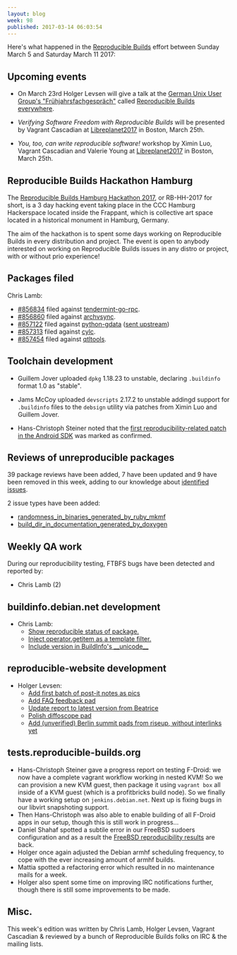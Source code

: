 ```yaml
---
layout: blog
week: 98
published: 2017-03-14 06:03:54
---
```


Here's what happened in the [Reproducible Builds](https://reproducible-builds.org) effort between Sunday March 5 and Saturday March 11 2017:

Upcoming events
---------------

* On March 23rd Holger Levsen will give a talk at the [German Unix User Group's "Frühjahrsfachgespräch"](http://www.guug.de/veranstaltungen/ffg2017/) called [Reproducible Builds everywhere](http://www.guug.de/adm/ffg-pk/abstracts.html#4_5_2).

* *Verifying Software Freedom with Reproducible Builds* will be presented
by Vagrant Cascadian at
[Libreplanet2017](https://www.libreplanet.org/2017/) in Boston, March
25th.

* *You, too, can write reproducible software!* workshop by Ximin Luo,
Vagrant Cascadian and Valerie Young at
[Libreplanet2017](https://www.libreplanet.org/2017/) in Boston, March
25th.

Reproducible Builds Hackathon Hamburg
-------------------------------------

The [Reproducible Builds Hamburg Hackathon 2017](https://wiki.debian.org/ReproducibleBuilds/HamburgHackathon2017), or RB-HH-2017 for short, is a 3 day hacking event taking place in the CCC Hamburg Hackerspace located inside the Frappant, which is collective art space located in a historical monument in Hamburg, Germany.

The aim of the hackathon is to spent some days working on Reproducible Builds in every distribution and project. The event is open to anybody interested on working on Reproducible Builds issues in any distro or project, with or without prio experience!

Packages filed
--------------

Chris Lamb:

* [#856834](https://bugs.debian.org/856834) filed against [tendermint-go-rpc](https://tracker.debian.org/pkg/tendermint-go-rpc).
* [#856860](https://bugs.debian.org/856860) filed against [archvsync](https://tracker.debian.org/pkg/archvsync).
* [#857122](https://bugs.debian.org/857122) filed against [python-gdata](https://tracker.debian.org/pkg/python-gdata) ([sent upstream](https://github.com/google/gdata-python-client/pull/56))
* [#857313](https://bugs.debian.org/857313) filed against [cylc](https://tracker.debian.org/pkg/cylc).
* [#857454](https://bugs.debian.org/857454) filed against [qtltools](https://tracker.debian.org/pkg/qtltools).

Toolchain development
---------------------

* Guillem Jover uploaded `dpkg` 1.18.23 to unstable, declaring `.buildinfo` format 1.0 as "stable".

* Jams McCoy uploaded `devscripts` 2.17.2 to unstable addingd support for `.buildinfo` files to the `debsign` utility via patches from Ximin Luo and Guillem Jover.

* Hans-Christoph Steiner noted that the [first reproducibility-related patch in the Android SDK](https://code.google.com/p/android/issues/detail?id=231886) was marked as confirmed.


Reviews of unreproducible packages
----------------------------------

39 package reviews have been added, 7 have been updated and 9 have been removed in this week,
adding to our knowledge about [identified issues](https://tests.reproducible-builds.org/debian/index_issues.html).

2 issue types have been added:

- [ randomness\_in\_binaries\_generated\_by\_ruby\_mkmf](https://anonscm.debian.org/git/reproducible/notes.git/commit/?id=32989ecd)
- [build\_dir\_in\_documentation\_generated\_by\_doxygen](https://anonscm.debian.org/git/reproducible/notes.git/commit/?id=031e6feb)

Weekly QA work
--------------

During our reproducibility testing, FTBFS bugs have been detected and reported by:

 - Chris Lamb (2)

buildinfo.debian.net development
--------------------------------


- Chris Lamb:
  - [Show reproducible status of package.](https://anonscm.debian.org/git/reproducible/buildinfo.debian.net.git/commit/?id=e64e321)
  - [Inject operator.getitem as a template filter.](https://anonscm.debian.org/git/reproducible/buildinfo.debian.net.git/commit/?id=03630a4)
  - [Include version in BuildInfo's \_\_unicode\_\_](https://anonscm.debian.org/git/reproducible/buildinfo.debian.net.git/commit/?id=995abff)



reproducible-website development
--------------------------------


- Holger Levsen:
  - [Add first batch of post-it notes as pics](https://anonscm.debian.org/git/reproducible/reproducible-website.git/commit/?id=320d05e)
  - [Add FAQ feedback pad](https://anonscm.debian.org/git/reproducible/reproducible-website.git/commit/?id=260209b)
  - [Update report to latest version from Beatrice](https://anonscm.debian.org/git/reproducible/reproducible-website.git/commit/?id=73250c2)
  - [Polish diffoscope pad](https://anonscm.debian.org/git/reproducible/reproducible-website.git/commit/?id=76b375e)
  - [Add (unverified) Berlin summit pads from riseup, without interlinks yet](https://anonscm.debian.org/git/reproducible/reproducible-website.git/commit/?id=04ca865)

tests.reproducible-builds.org
-----------------------

- Hans-Christoph Steiner gave a progress report on testing F-Droid: we now have a complete vagrant workflow working in nested KVM!  So we can provision a new KVM guest, then package it using `vagrant box` all inside of a KVM guest (which is a profitbricks build node). So we finally have a working setup on `jenkins.debian.net`. Next up is fixing bugs in our libvirt snapshoting support.
- Then Hans-Christoph was also able to enable building of all F-Droid apps in our setup, though this is still work in progress…
- Daniel Shahaf spotted a subtile error in our FreeBSD sudoers configuration and as a result the [FreeBSD reproducibility results](https://tests.reproducible-builds.org/freebsd/) are back.
- Holger once again adjusted the Debian armhf scheduling frequency, to cope with the ever increasing amount of armhf builds.
- Mattia spotted a refactoring error which resulted in no maintenance mails for a week.
- Holger also spent some time on improving IRC notifications further, though there is still some improvements to be made.

Misc.
-----

This week's edition was written by Chris Lamb, Holger Levsen, Vagrant Cascadian & reviewed by a bunch of Reproducible Builds folks on IRC & the mailing lists.
